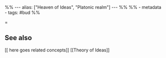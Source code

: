%% ---
alias: ["Heaven of Ideas", "Platonic realm"]
--- %%
%% - metadata
	- tags: #bud
%%

= 


See also
-----
[[ here goes related concepts]] [[Theory of Ideas]]

